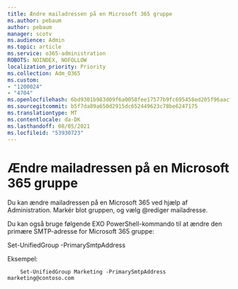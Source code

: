 ```yaml
---
title: Ændre mailadressen på en Microsoft 365 gruppe
ms.author: pebaum
author: pebaum
manager: scotv
ms.audience: Admin
ms.topic: article
ms.service: o365-administration
ROBOTS: NOINDEX, NOFOLLOW
localization_priority: Priority
ms.collection: Adm_O365
ms.custom:
- "1200024"
- "4704"
ms.openlocfilehash: 6bd9301b983d09f6a0058fee17577b9fc695458ed205f96aacf79a87e4a91e34
ms.sourcegitcommit: b5f7da89a650d2915dc652449623c78be6247175
ms.translationtype: MT
ms.contentlocale: da-DK
ms.lasthandoff: 08/05/2021
ms.locfileid: "53930723"
---
```

# <a name="change-email-address-of-a-microsoft-365-group"></a>Ændre mailadressen på en Microsoft 365 gruppe

Du kan ændre mailadressen på en Microsoft 365 ved hjælp af Administration. Markér blot gruppen, og vælg @rediger mailadresse.

Du kan også bruge følgende EXO PowerShell-kommando til at ændre den primære SMTP-adresse for Microsoft 365 gruppe:

Set-UnifiedGroup <Group Name> -PrimarySmtpAddress <new SMTP Address>

Eksempel:

```
    Set-UnifiedGroup Marketing -PrimarySmtpAddress marketing@contoso.com
```
